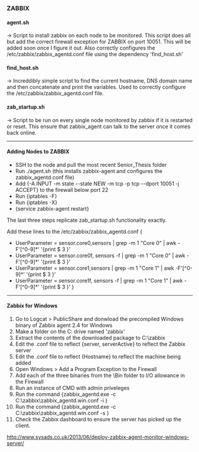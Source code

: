 ### ZABBIX

#### agent.sh
 -> Script to install zabbix on each node to be monitored. This script
    does all but add the correct firewall exception for ZABBIX on port
    10051. This will be added soon once I figure it out. Also correctly 
    configures the /etc/zabbix/zabbix_agentd.conf file using the 
    dependency 'find_host.sh'

#### find_host.sh 
 -> Increddibly simple script to find the current hostname, DNS
    domain name and then concatenate and print the variables. Used
    to correctly configure the /etc/zabbix/zabbix_agentd.conf file.     

#### zab_startup.sh
 -> Script to be run on every single node monitored by zabbix if it is
    restarted or reset. This ensure that zabbix_agent can talk to the
    server once it comes back online. 


----------------------------------------------------------------
#### Adding Nodes to ZABBIX
- SSH to the node and pull the most recent Senior_Thesis folder
- Run ./agent.sh (this installs zabbix-agent and configures the zabbix_agentd.conf file)
- Add {-A INPUT -m state --state NEW -m tcp -p tcp --dport 10051 -j ACCEPT} to the firewall below port 22
- Run {iptables -F}
- Run {iptables -X}
- {service zabbix-agent restart}

The last three steps replicate zab_startup.sh functionality exactly. 

Add these lines to the /etc/zabbix/zabbix_agentd.conf
{
- UserParameter = sensor.core0,sensors | grep -m 1 "Core 0" | awk -F'[^0-9]*' '{print $ 3 }'
- UserParameter = sensor.core0f, sensors -f | grep -m 1 "Core 0" | awk -F'[^0-9]*' '{print $ 3 }'
- UserParameter = sensor.core1,sensors | grep -m 1 "Core 1" | awk -F'[^0-9]*' '{print $ 3 }'
- UserParameter = sensor.core1f, sensors -f | grep -m 1 "Core 1" | awk -F'[^0-9]*' '{print $ 3 }'
}

----------------------------------------------------------------------
#### Zabbix for Windows

1. Go to Logcat > PublicShare and donwload the precompiled Windows binary of Zabbix agent 2.4 for Windows
2. Make a folder on the C: drive named 'zabbix'
3. Extract the contents of the downloaded package to C:\zabbix
4. Edit the .conf file to reflect {server, serverActive} to reflect the Zabbix server
5. Edit the .conf file to reflect {Hostname} to reflect the machine being added
6. Open Windows > Add a Program Exception to the Firewall
7. Add each of the three binaries from the \Bin folder to I/O allowance in the Firewall
8. Run an instance of CMD with admin priveleges
9. Run the command {zabbix_agentd.exe -c C:\zabbix\zabbix_agentd.win.conf -i }
10. Run the command {zabbix_agentd.exe -c C:\zabbix\zabbix_agentd.win.conf -s }
11. Check the Zabbix dashboard to ensure the server has picked up the client. 


http://www.sysads.co.uk/2013/06/deploy-zabbix-agent-monitor-windows-server/
